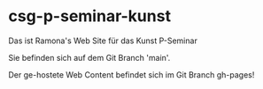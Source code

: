 # csg-p-seminar-kunst
Das ist Ramona's Web Site für das Kunst P-Seminar

Sie befinden sich auf dem Git Branch 'main'.

Der ge-hostete Web Content befindet sich im Git Branch gh-pages!
